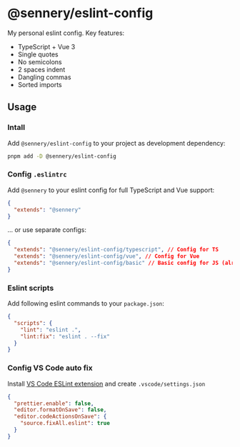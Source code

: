 # @sennery/eslint-config

My personal eslint config. Key features:

- TypeScript + Vue 3
- Single quotes
- No semicolons
- 2 spaces indent
- Dangling commas
- Sorted imports

## Usage
### Intall

Add `@sennery/eslint-config` to your project as development dependency:

```sh
pnpm add -D @sennery/eslint-config
```

### Config `.eslintrc`

Add `@sennery` to your eslint config for full TypeScript and Vue support:

```json
{
  "extends": "@sennery"
}
```

... or use separate configs:

```json
{
  "extends": "@sennery/eslint-config/typescript", // Config for TS
  "extends": "@sennery/eslint-config/vue", // Config for Vue 
  "extends": "@sennery/eslint-config/basic" // Basic config for JS (already included in all previous configs)
}
```

### Eslint scripts

Add following eslint commands to your `package.json`:

```json
{
  "scripts": {
    "lint": "eslint .",
    "lint:fix": "eslint . --fix"
  }
}
```

### Config VS Code auto fix

Install [VS Code ESLint extension](https://marketplace.visualstudio.com/items?itemName=dbaeumer.vscode-eslint) and create `.vscode/settings.json`

```json
{
  "prettier.enable": false,
  "editor.formatOnSave": false,
  "editor.codeActionsOnSave": {
    "source.fixAll.eslint": true
  }
}
```
